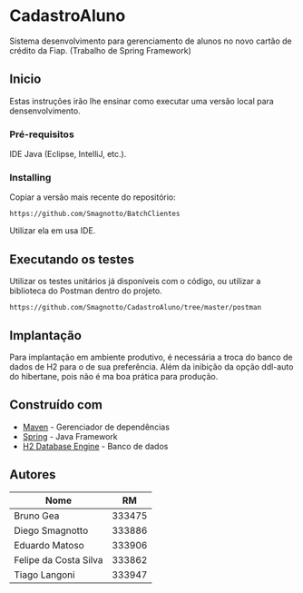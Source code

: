 # CadastroAluno
Sistema desenvolvimento para gerenciamento de alunos no novo cartão de crédito da Fiap. (Trabalho de Spring Framework)

## Inicio
Estas instruções irão lhe ensinar como executar uma versão local para densenvolvimento.

### Pré-requisitos
IDE Java (Eclipse, IntelliJ, etc.).

### Installing
Copiar a versão mais recente do repositório:
```
https://github.com/Smagnotto/BatchClientes
```

Utilizar ela em usa IDE.

## Executando os testes

Utilizar os testes unitários já disponíveis com o código, ou utilizar a biblioteca do Postman dentro do projeto. 

```
https://github.com/Smagnotto/CadastroAluno/tree/master/postman
```

## Implantação

Para implantação em ambiente produtivo, é necessária a troca do banco de dados de H2 para o de sua preferência.
Além da inibição da opção ddl-auto do hibertane, pois não é ma boa prática para produção.


## Construído com

* [Maven](https://maven.apache.org/) - Gerenciador de dependências
* [Spring](https://spring.io) - Java Framework
* [H2 Database Engine](https://www.h2database.com) - Banco de dados
## Autores
Nome                  | RM
--------------------- | ------
Bruno Gea             | 333475
Diego Smagnotto       | 333886
Eduardo Matoso        | 333906
Felipe da Costa Silva | 333862
Tiago Langoni         | 333947